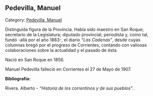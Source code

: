 ## Pedevilla, Manuel

Category: [Pedevilla, Manuel](http://descubrircorrientes.com.ar/2012/index.php/902-biografias/l-m-n-n-o-p-q/pedevilla-manuel)

Distinguida figura de la Provincia. Había sido maestro en San Roque; secretario de la Legislatura; diputado provincial; periodista y, como tal, fundó -allá por el año 1883-, el diario _“Las Cadenas”_, desde cuyas columnas bregó por el progreso de Corrientes, contando con valiosas colaboraciones sobre la actualidad y el pasado de ésta.

Nació en San Roque en 1856.

Manuel Pedevilla falleció en Corrientes el 27 de Mayo de 1907.

**Bibliografía:**

Rivera. Alberto - _“Historia de los correntinos y de sus pueblos”_.